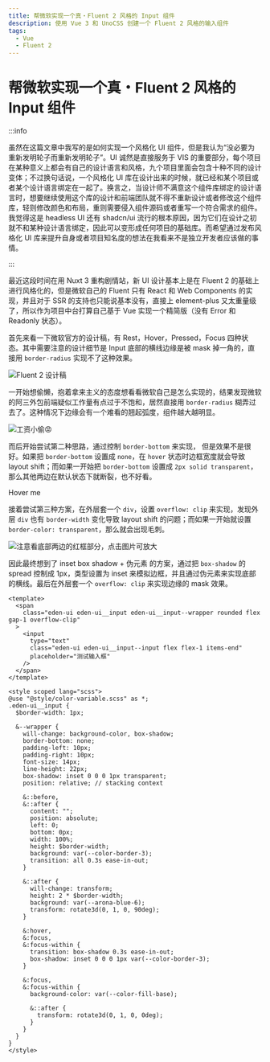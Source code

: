 ```yaml
---
title: 帮微软实现一个真・Fluent 2 风格的 Input 组件
description: 使用 Vue 3 和 UnoCSS 创建一个 Fluent 2 风格的输入组件
tags:
  - Vue
  - Fluent 2
---
```


# 帮微软实现一个真・Fluent 2 风格的 Input 组件

:::info

虽然在这篇文章中我写的是如何实现一个风格化 UI 组件，但是我认为“没必要为重新发明轮子而重新发明轮子”。UI 诚然是直接服务于 VIS 的重要部分，每个项目在某种意义上都会有自己的设计语言和风格，九个项目里面会包含十种不同的设计变体；不过换句话说，一个风格化 UI 库在设计出来的时候，就已经和某个项目或者某个设计语言绑定在一起了。换言之，当设计师不满意这个组件库绑定的设计语言时，想要继续使用这个库的设计和前端团队就不得不重新设计或者修改这个组件库，轻则修改颜色和布局，重则需要侵入组件源码或者重写一个符合需求的组件。我觉得这是 headless UI 还有 shadcn/ui 流行的根本原因，因为它们在设计之初就不和某种设计语言绑定，因此可以变形成任何项目的基础库。而希望通过发布风格化 UI 库来提升自身或者项目知名度的想法在我看来不是独立开发者应该做的事情。

:::

最近这段时间在用 Nuxt 3 重构剧情站，新 UI 设计基本上是在 Fluent 2 的基础上进行风格化的，但是微软自己的 Fluent 只有 React 和 Web Components 的实现，并且对于 SSR 的支持也只能说基本没有，直接上 element-plus 又太重量级了，所以作为项目中台打算自己基于 Vue 实现一个精简版（没有 Error 和 Readonly 状态）。

首先来看一下微软官方的设计稿，有 Rest，Hover，Pressed，Focus 四种状态。其中需要注意的设计细节是 Input 底部的横线边缘是被 mask 掉一角的，直接用 `border-radius` 实现不了这种效果。

![Fluent 2 设计稿](https://cdn.sa.net/2024/09/13/uJQ2qALR7BC4V6w.png)

一开始想偷懒，抱着拿来主义的态度想看看微软自己是怎么实现的，结果发现微软的阿三外包前端疑似工作量有点过于不饱和，居然直接用 `border-radius` 糊弄过去了。这种情况下边缘会有一个难看的翘起弧度，组件越大越明显。

![工资小偷😡](https://cdn.sa.net/2024/09/13/hXQGi2kZMFog5AE.png)

而后开始尝试第二种思路，通过控制 `border-bottom` 来实现，
但是效果不是很好。如果把 `border-bottom` 设置成 `none`，在 `hover` 状态时边框宽度就会导致 layout shift；而如果一开始把 `border-bottom` 设置成 `2px solid transparent`，那么其他两边在默认状态下就断裂，也不好看。

<div class="w-full flex justify-center">
  <div id="border-bottom-input" class="w-full h-[32px] rounded-md flex items-center justify-center p-4">
  Hover me
  </div>

  <style lang="scss">
    #border-bottom-input {
      border-left: 2px solid var(--color-border-4);
      border-right: 2px solid var(--color-border-4);
      border-top: 2px solid var(--color-border-4);
      border-bottom: none;
      transition: all 0.3s ease-in-out;
    }
    #border-bottom-input:hover {
      border-left-color: var(--color-border-4);
      border-right-color: var(--color-border-4);
      border-top-color: var(--color-border-4);
      border-bottom: 2px solid var(--arona-blue-6);
    }
  </style>
</div>

接着尝试第三种方案，在外层套一个 `div`，设置 `overflow: clip` 来实现，发现外层 `div` 也有 `border-width` 变化导致 layout shift 的问题；而如果一开始就设置 `border-color: transparent`，那么就会出现毛刺。

![注意看底部两边的红框部分，点击图片可放大](https://cdn.sa.net/2024/09/13/b2FzXLAOlGHre9f.png)

因此最终想到了 inset box shadow + 伪元素 的方案，通过把 `box-shadow` 的 spread 控制成 1px，类型设置为 inset 来模拟边框，并且通过伪元素来实现底部的横线。最后在外层套一个 `overflow: clip` 来实现边缘的 mask 效果。

<script setup>
  import FluentInputExample from "@/components/FluentInputExample.vue";
</script>

<div class="flex w-full justify-center p-4 border-1 border-solid border-[var(--arona-blue-6)] rounded-md">
  <FluentInputExample class="w-full h-[32px]"/>
</div>

```vue{28-45}
<template>
  <span
    class="eden-ui eden-ui__input eden-ui__input--wrapper rounded flex gap-1 overflow-clip"
  >
    <input
      type="text"
      class="eden-ui eden-ui__input--input flex flex-1 items-end"
      placeholder="测试输入框"
    />
  </span>
</template>

<style scoped lang="scss">
@use "@style/color-variable.scss" as *;
.eden-ui__input {
  $border-width: 1px;

  &--wrapper {
    will-change: background-color, box-shadow;
    border-bottom: none;
    padding-left: 10px;
    padding-right: 10px;
    font-size: 14px;
    line-height: 22px;
    box-shadow: inset 0 0 0 1px transparent;
    position: relative; // stacking context

    &::before,
    &::after {
      content: "";
      position: absolute;
      left: 0;
      bottom: 0px;
      width: 100%;
      height: $border-width;
      background: var(--color-border-3);
      transition: all 0.3s ease-in-out;
    }

    &::after {
      will-change: transform;
      height: 2 * $border-width;
      background: var(--arona-blue-6);
      transform: rotate3d(0, 1, 0, 90deg);
    }

    &:hover,
    &:focus,
    &:focus-within {
      transition: box-shadow 0.3s ease-in-out;
      box-shadow: inset 0 0 0 1px var(--color-border-3);
    }

    &:focus,
    &:focus-within {
      background-color: var(--color-fill-base);

      &::after {
        transform: rotate3d(0, 1, 0, 0deg);
      }
    }
  }
}
</style>
```
